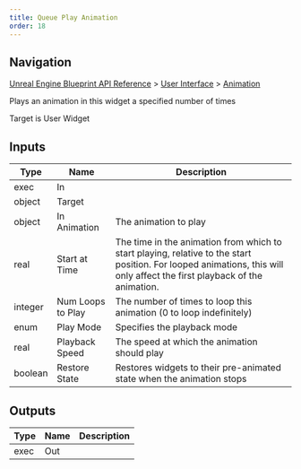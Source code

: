 ```yaml
---
title: Queue Play Animation
order: 18
---
```

## Navigation

[Unreal Engine Blueprint API Reference](https://dev.epicgames.com/documentation/en-us/unreal-engine/BlueprintAPI) > [User Interface](https://dev.epicgames.com/documentation/en-us/unreal-engine/BlueprintAPI/UserInterface) > [Animation](https://dev.epicgames.com/documentation/en-us/unreal-engine/BlueprintAPI/UserInterface/Animation)

Plays an animation in this widget a specified number of times

Target is User Widget

## Inputs

| Type | Name | Description |
| --- | --- | --- |
| exec | In |  |
| object | Target |  |
| object | In Animation | The animation to play |
| real | Start at Time | The time in the animation from which to start playing, relative to the start position. For looped animations, this will only affect the first playback of the animation. |
| integer | Num Loops to Play | The number of times to loop this animation (0 to loop indefinitely) |
| enum | Play Mode | Specifies the playback mode |
| real | Playback Speed | The speed at which the animation should play |
| boolean | Restore State | Restores widgets to their pre-animated state when the animation stops |

## Outputs

| Type | Name | Description |
| --- | --- | --- |
| exec | Out |  |

